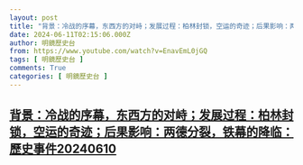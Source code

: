 ```yaml
---
layout: post
title: "背景：冷战的序幕，东西方的对峙；发展过程：柏林封锁，空运的奇迹；后果影响：两德分裂，铁幕的降临：歷史事件20240610"
date: 2024-06-11T02:15:06.000Z
author: 明鏡歷史台
from: https://www.youtube.com/watch?v=EnavEmL0jGQ
tags: [ 明鏡歷史台 ]
comments: True
categories: [ 明鏡歷史台 ]
---
```

<!--1718072106000-->
[背景：冷战的序幕，东西方的对峙；发展过程：柏林封锁，空运的奇迹；后果影响：两德分裂，铁幕的降临：歷史事件20240610](https://www.youtube.com/watch?v=EnavEmL0jGQ)
------

<div>

</div>
